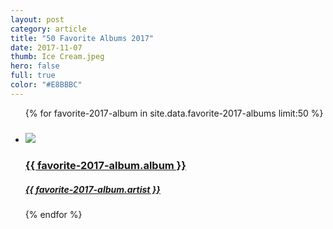```yaml
---
layout: post
category: article
title: "50 Favorite Albums 2017"
date: 2017-11-07
thumb: Ice Cream.jpeg
hero: false
full: true
color: "#E8BBBC"
---
```


<ul class="list article-list list-grid list-grid-numbered list-shadow">
  {% for favorite-2017-album in site.data.favorite-2017-albums limit:50 %}
  <li class="list-item">
    <a href="{{ favorite-2017-album.link }}">
      <h5 class="list-rank"></h5>
      <img src="/img/albums/{{ favorite-2017-album.album }}.jpeg" class="list-image" loading="lazy">
      <h3 class="list-title">{{ favorite-2017-album.album }}</h3>
      <h5>{{ favorite-2017-album.artist }}</h5>
    </a>
  </li>
  {% endfor %}
</ul>
